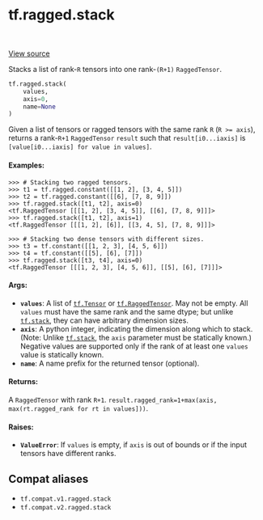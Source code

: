 <div itemscope itemtype="http://developers.google.com/ReferenceObject">
<meta itemprop="name" content="tf.ragged.stack" />
<meta itemprop="path" content="Stable" />
</div>

# tf.ragged.stack

<!-- Insert buttons and diff -->

<table class="tfo-notebook-buttons tfo-api" align="left">
</table>

<a target="_blank" href="/code/stable/tensorflow/python/ops/ragged/ragged_concat_ops.py">View source</a>



Stacks a list of rank-`R` tensors into one rank-`(R+1)` `RaggedTensor`.

``` python
tf.ragged.stack(
    values,
    axis=0,
    name=None
)
```



<!-- Placeholder for "Used in" -->

Given a list of tensors or ragged tensors with the same rank `R`
(`R >= axis`), returns a rank-`R+1` `RaggedTensor` `result` such that
`result[i0...iaxis]` is `[value[i0...iaxis] for value in values]`.

#### Examples:

```
>>> # Stacking two ragged tensors.
>>> t1 = tf.ragged.constant([[1, 2], [3, 4, 5]])
>>> t2 = tf.ragged.constant([[6], [7, 8, 9]])
>>> tf.ragged.stack([t1, t2], axis=0)
<tf.RaggedTensor [[[1, 2], [3, 4, 5]], [[6], [7, 8, 9]]]>
>>> tf.ragged.stack([t1, t2], axis=1)
<tf.RaggedTensor [[[1, 2], [6]], [[3, 4, 5], [7, 8, 9]]]>
```

```
>>> # Stacking two dense tensors with different sizes.
>>> t3 = tf.constant([[1, 2, 3], [4, 5, 6]])
>>> t4 = tf.constant([[5], [6], [7]])
>>> tf.ragged.stack([t3, t4], axis=0)
<tf.RaggedTensor [[[1, 2, 3], [4, 5, 6]], [[5], [6], [7]]]>
```

#### Args:


* <b>`values`</b>: A list of <a href="../../tf/Tensor.md"><code>tf.Tensor</code></a> or <a href="../../tf/RaggedTensor.md"><code>tf.RaggedTensor</code></a>.  May not be empty. All
  `values` must have the same rank and the same dtype; but unlike
  <a href="../../tf/stack.md"><code>tf.stack</code></a>, they can have arbitrary dimension sizes.
* <b>`axis`</b>: A python integer, indicating the dimension along which to stack.
  (Note: Unlike <a href="../../tf/stack.md"><code>tf.stack</code></a>, the `axis` parameter must be statically known.)
  Negative values are supported only if the rank of at least one
  `values` value is statically known.
* <b>`name`</b>: A name prefix for the returned tensor (optional).


#### Returns:

A `RaggedTensor` with rank `R+1`.
`result.ragged_rank=1+max(axis, max(rt.ragged_rank for rt in values]))`.



#### Raises:


* <b>`ValueError`</b>: If `values` is empty, if `axis` is out of bounds or if
  the input tensors have different ranks.

## Compat aliases

* `tf.compat.v1.ragged.stack`
* `tf.compat.v2.ragged.stack`

